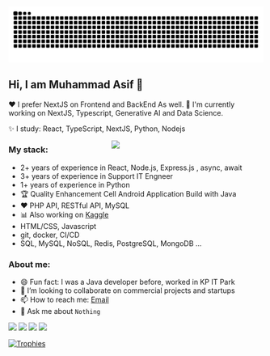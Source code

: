
![Snake animation](https://raw.githubusercontent.com/taozhi8833998/taozhi8833998/output/github-contribution-grid-snake-dark.svg)
## Hi, I am  Muhammad Asif 👋
❤️ I prefer NextJS on Frontend and BackEnd As well.
🤔 I'm currently working on NextJS, Typescript, Generative AI and Data Science.

✨ I study: React, TypeScript, NextJS, Python, Nodejs

<img align="right" src="https://octodex.github.com/images/welcometocat.png" width="300">

### My stack:
- 2+ years of experience in React, Node.js, Express.js , async, await
- 3+ years of experience in Support IT Engneer
- 1+ years of experience in Python
- 🏆 Quality Enhancement Cell Android Application Build with Java
- ❤️ PHP API, RESTful API, MySQL
- 📊 Also working on [Kaggle](https://www.kaggle.com/syedsafdaralishah)
- HTML/CSS, Javascript
- git, docker, CI/CD
- SQL, MySQL, NoSQL, Redis, PostgreSQL, MongoDB ...

### About me:
- 😄 Fun fact: I was a Java developer before, worked in KP IT Park
- 🔭 I’m looking to collaborate on commercial projects and startups
- 📫 How to reach me: [Email](programmerasif@outlook.com)
- 💬 Ask me about `Nothing`
<div>
  <img width="440px" src="https://github-readme-stats.vercel.app/api?username=Generative-AI-Developer&show_icons=true&theme=onedark">
  <img width="385px" src="https://github-readme-stats.anuraghazra1.vercel.app/api/top-langs/?username=Generative-AI-Developer&layout=compact&theme=onedark" />
  <img width="440px" src="https://github-readme-activity-graph.vercel.app/graph?username=Generative-AI-Developer&theme=github">
  <img width="385px" src="https://github-readme-streak-stats.herokuapp.com/?user=Generative-AI-Developer&theme=onedark" />
</div>

[![Trophies](https://github-profile-trophy.vercel.app/?username=Generative-AI-Developer&theme=onedark)](https://github.com/ryo-ma/github-profile-trophy)

